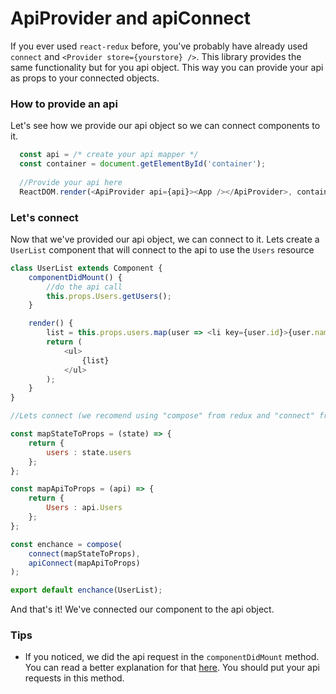 # ApiProvider and apiConnect

If you ever used ``react-redux`` before, you've probably have already used ``connect`` and ``<Provider store={yourstore} />``. This library provides the same functionality but for you api object. This way you can provide your api as props to your connected objects.

### How to provide an api
Let's see how we provide our api object so we can connect components to it.

```js
  const api = /* create your api mapper */
  const container = document.getElementById('container');
  
  //Provide your api here
  ReactDOM.render(<ApiProvider api={api}><App /></ApiProvider>, container); 
``` 
### Let's connect
Now that we've provided our api object, we can connect to it. Lets create a ``UserList`` component that will connect to the api to use the ``Users`` resource

```js
class UserList extends Component {
    componentDidMount() {
        //do the api call
        this.props.Users.getUsers();
    }

    render() {
        list = this.props.users.map(user => <li key={user.id}>{user.name}</li>)
        return (
            <ul>
                {list}
            </ul>
        );
    }
}

//Lets connect (we recomend using "compose" from redux and "connect" from react-redux)

const mapStateToProps = (state) => {
    return {
        users : state.users
    };
};

const mapApiToProps = (api) => {
    return {
        Users : api.Users
    };
};

const enchance = compose(
    connect(mapStateToProps),
    apiConnect(mapApiToProps)
);

export default enchance(UserList);
```

And that's it! We've connected our component to the api object. 

### Tips
* If you noticed, we did the api request in the ``componentDidMount`` method. You can read a better explanation for that [here](https://twitter.com/dan_abramov/status/790590733468241920). You should put your api requests in this method.